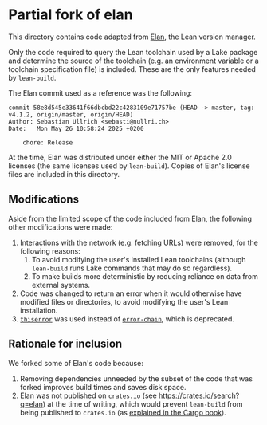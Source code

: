 # Partial fork of elan

This directory contains code adapted from [Elan](https://github.com/leanprover/elan), the Lean version manager.

Only the code required to query the Lean toolchain used by a Lake package and determine the source of the toolchain (e.g. an environment variable or a toolchain specification file) is included. These are the only features needed by `lean-build`.

The Elan commit used as a reference was the following:

```text
commit 58e8d545e33641f66dbcbd22c4283109e71757be (HEAD -> master, tag: v4.1.2, origin/master, origin/HEAD)
Author: Sebastian Ullrich <sebasti@nullri.ch>
Date:   Mon May 26 10:58:24 2025 +0200

    chore: Release
```

At the time, Elan was distributed under either the MIT or Apache 2.0 licenses (the same licenses used by `lean-build`). Copies of Elan's license files are included in this directory.

## Modifications

Aside from the limited scope of the code included from Elan, the following other modifications were made:

1. Interactions with the network (e.g. fetching URLs) were removed, for the following reasons:
   1. To avoid modifying the user's installed Lean toolchains (although `lean-build` runs Lake commands that may do so regardless).
   2. To make builds more deterministic by reducing reliance on data from external systems.
2. Code was changed to return an error when it would otherwise have modified files or directories, to avoid modifying the user's Lean installation.
3. [`thiserror`](https://github.com/dtolnay/thiserror) was used instead of [`error-chain`](https://github.com/rust-lang-deprecated/error-chain), which is deprecated.

## Rationale for inclusion

We forked some of Elan's code because:

1. Removing dependencies unneeded by the subset of the code that was forked improves build times and saves disk space.
2. Elan was not published on `crates.io` (see <https://crates.io/search?q=elan>) at the time of writing, which would prevent `lean-build` from being published to `crates.io` (as [explained in the Cargo book](https://doc.rust-lang.org/cargo/reference/specifying-dependencies.html#local-paths-in-published-crates)).
